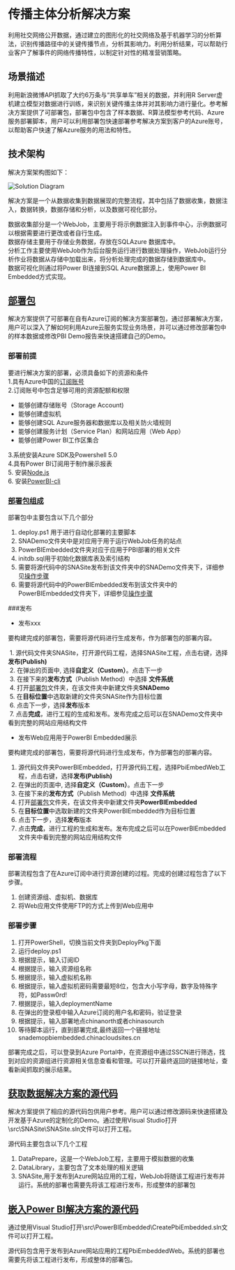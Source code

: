 # 传播主体分析解决方案 
利用社交网络公开数据，通过建立的图形化的社交网络及基于机器学习的分析算法，识别传播路径中的关键传播节点，分析其影响力。利用分析结果，可以帮助行业客户了解事件的网络传播特性，以制定针对性的精准营销策略。

## 场景描述
利用新浪微博API抓取了大约6万条与“共享单车”相关的数据，并利用R Server虚机建立模型对数据进行训练，来识别关键传播主体并对其影响力进行量化。参考解决方案提供了可部署包，部署包中包含了样本数据、R算法模型参考代码、Azure服务部署脚本，用户可以利用部署包快速部署参考解决方案到客户的Azure账号，以帮助客户快速了解Azure服务的用法和特性。

## 技术架构
解决方案架构图如下：

![Solution Diagram](./Pictures/.JPG)

解决方案是一个从数据收集到数据展现的完整流程，其中包括了数据收集，数据注入，数据转换，数据存储和分析，以及数据可视化部分。

数据收集部分是一个WebJob，主要用于将示例数据注入到事件中心，示例数据可以根据需要进行更改或者自行生成。  
数据存储主要用于存储业务数据，存放在SQLAzure 数据库中。  
分析工作主要使用WebJob作为后台服务运行进行数据处理操作，WebJob运行分析作业将数据从存储中加载出来，将分析处理完成的数据存储到数据库中。  
数据可视化则通过将Power BI连接到SQL Azure数据源上，使用Power BI Embedded方式实现。


## [部署包](./DeployPkg)
解决方案提供了可部署在自有Azure订阅的解决方案部署包，通过部署解决方案，用户可以深入了解如何利用Azure云服务实现业务场景，并可以通过修改部署包中的样本数据或修改PBI Demo报告来快速搭建自己的Demo。

### 部署前提
要进行解决方案的部署，必须具备如下的资源和条件  
1.具有Azure中国的[订阅账号](https://www.azure.cn/)    
2.订阅账号中包含足够可用的资源配额和权限    

  - 能够创建存储账号（Storage Account)  
  - 能够创建虚拟机   
  - 能够创建SQL Azure服务器和数据库以及相关防火墙规则
  - 能够创建服务计划（Service Plan）和网站应用（Web App）
  - 能够创建Power BI工作区集合  

3.系统安装Azure SDK及Powershell 5.0   
4.具有Power BI订阅用于制作展示报表  
5. 安装[Node.js](https://nodejs.org/en/download/)  
6. 安装[PowerBI-cli](https://github.com/Microsoft/PowerBI-Cli)

### [部署包组成]((./DeployPkg))
部署包中主要包含以下几个部分
  1. deploy.ps1 用于进行自动化部署的主要脚本  
  2. SNADemo文件夹中是对应用于用于运行WebJob任务的站点  
  3. PowerBIEmbedded文件夹对应于应用于PBI部署的相关文件    
  4. initdb.sql用于初始化数据库表及索引结构    
  5. 需要将源代码中的SNASite发布到该文件夹中的SNADemo文件夹下，详细参见[操作步骤](###发布)  
  6. 需要将源代码中的PowerBIEmbedded发布到该文件夹中的PowerBIEmbedded文件夹下，详细参见[操作步骤](###发布)

###发布

- 发布xxx

要构建完成的部署包，需要将源代码进行生成发布，作为部署包的部署内容。

  1. 源代码文件夹SNASite，打开源代码工程，选择SNASite工程，点击右键，选择**发布(Publish)**  
  2. 在弹出的页面中, 选择**自定义（Custom）**。点击下一步  
  3. 在接下来的**发布方式**（Publish Method）中选择 **文件系统**   
  4. 打开[部署包](./DeployPkg)文件夹，在该文件夹中新建文件夹**SNADemo**  
  5. 在**目标位置**中选取新建的文件夹SNASite作为目标位置  
  6. 点击下一步，选择**发布**版本  
  7. 点击**完成**，进行工程的生成和发布。发布完成之后可以在SNADemo文件夹中看到完整的网站应用结构文件

- 发布Web应用用于PowerBI Embedded展示

要构建完成的部署包，需要将源代码进行生成发布，作为部署包的部署内容。

  1. 源代码文件夹PowerBIEmbedded，打开源代码工程，选择PbiEmbedWeb工程，点击右键，选择**发布(Publish)**
  2. 在弹出的页面中, 选择**自定义（Custom）**。点击下一步
  3. 在接下来的**发布方式**（Publish Method）中选择 **文件系统**
  4. 打开[部署包](./DeployPkg)文件夹，在该文件夹中新建文件夹**PowerBIEmbedded**
  5. 在**目标位置**中选取新建的文件夹PowerBIEmbedded作为目标位置
  6. 点击下一步，选择**发布**版本
  7. 点击**完成**，进行工程的生成和发布。发布完成之后可以在PowerBIEmbedded文件夹中看到完整的网站应用结构文件


### 部署流程

部署流程包含了在Azure订阅中进行资源创建的过程。完成的创建过程包含了以下步骤。

  1. 创建资源组、虚拟机、数据库
  2. 将Web应用文件使用FTP的方式上传到Web应用中



### 部署步骤

  1. 打开PowerShell，切换当前文件夹到DeployPkg下面
  2. 运行deploy.ps1
  3. 根据提示，输入订阅ID
  4. 根据提示，输入资源组名称
  5. 根据提示，输入虚拟机名称
  6. 根据提示，输入虚拟机密码需要最短8位，包含大小写字母，数字及特殊字符，如Passw0rd!
  7. 根据提示，输入deploymentName  
  8. 在弹出的登录框中输入Azure订阅的用户名和密码，验证登录  
  9. 根据提示，输入部署地点chinanorth或者chinasourch  
  10. 等待脚本运行，直到部署完成,最终返回一个链接地址snademopbiembedded.chinacloudsites.cn

部署完成之后，可以登录到Azure Portal中，在资源组中通过SSCN进行筛选，找到对应的资源组进行资源相关信息查看和管理。可以打开最终返回的链接地址，查看新闻抓取的展示结果。




## [获取数据解决方案的源代码](./src/SNASite)
解决方案提供了相应的源代码包供用户参考。用户可以通过修改源码来快速搭建及开发基于Azure的定制化的Demo。通过使用Visual Studio打开\src\SNASite\SNASite.sln文件可以打开工程。

源代码主要包含以下几个工程  
1. DataPrepare，这是一个WebJob工程，主要用于模拟数据的收集  
2. DataLibrary，主要包含了文本处理的相关逻辑  
3. SNASite,用于发布到Azure网站应用的工程，WebJob将随该工程进行发布并运行。系统的部署也需要先将该工程进行发布，形成整体的部署包

## [嵌入Power BI解决方案的源代码](./src/PowerBIEmbedded)
通过使用Visual Studio打开\src\PowerBIEmbedded\CreatePbiEmbedded.sln文件可以打开工程。

源代码包含用于发布到Azure网站应用的工程PbiEmbeddedWeb。系统的部署也需要先将该工程进行发布，形成整体的部署包。

